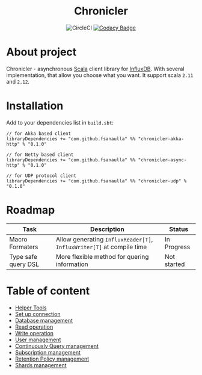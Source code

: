 <div align="center">

# Chronicler
![CircleCI](https://circleci.com/gh/fsanaulla/chronicler.svg?style=shield&circle-token=3943b9e35ee6ec63d54741e57a2833a4609b9adc)
[![Codacy Badge](https://api.codacy.com/project/badge/Grade/7e195f786666462da89b22e27600fcc8)](https://app.codacy.com/app/fsanaulla/chronicler?utm_source=github.com&utm_medium=referral&utm_content=fsanaulla/chronicler&utm_campaign=badger)
</div>

# About project
Chronicler - asynchronous [Scala](https://www.scala-lang.org/) client library for [InfluxDB](https://www.influxdata.com/).
With several implementation, that allow you choose what you want. It support scala `2.11` and `2.12`.
# Installation
Add to your dependencies list in `build.sbt`:
```
// for Akka based client
libraryDependencies += "com.github.fsanaulla" %% "chronicler-akka-http" % "0.1.0"

// for Netty based client
libraryDependencies += "com.github.fsanaulla" %% "chronicler-async-http" % "0.1.0"

// for UDP protocol client
libraryDependencies += "com.github.fsanaulla" %% "chronicler-udp" % "0.1.0"
```
# Roadmap

| Task | Description | Status |
| ------------- | ------------- | ---------- |
| Macro Formaters | Allow generating `InfluxReader[T]`, `InfluxWriter[T]` at compile time | In Progress |
| Type safe query DSL | More flexible method for quering information | Not started |

# Table of content
- [Helper Tools](docs/helper_tools.md)
- [Set up connection](docs/get_started.md)
- [Database management](docs/database_management.md)
- [Read operation](docs/read_operation_notes.md)
- [Write operation](docs/write_operation_notes.md)
- [User management](docs/user_management.md)
- [Continuously Query management](docs/continuous_query-management.md)
- [Subscription management](docs/subscription_management.md)
- [Retention Policy management](docs/retention_policy_management.md)
- [Shards management](docs/shard_management.md)
